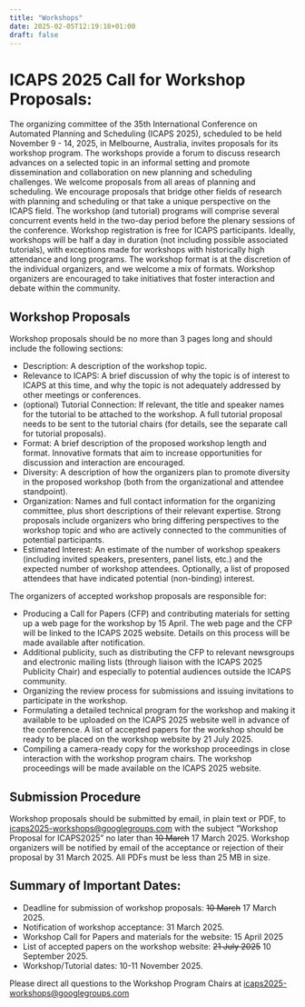 ```yaml
---
title: "Workshops"
date: 2025-02-05T12:19:18+01:00
draft: false
---
```


# ICAPS 2025 Call for Workshop Proposals:

The organizing committee of the 35th International Conference on Automated Planning and Scheduling (ICAPS 2025), scheduled to be held November 9 - 14, 2025, in Melbourne, Australia, invites proposals for its workshop program. The workshops provide a forum to discuss research advances on a selected topic in an informal setting and promote dissemination and collaboration on new planning and scheduling challenges.
We welcome proposals from all areas of planning and scheduling. We encourage proposals that bridge other fields of research with planning and scheduling or that take a unique perspective on the ICAPS field.
The workshop (and tutorial) programs will comprise several concurrent events held in the two-day period before the plenary sessions of the conference. Workshop registration is free for ICAPS participants.
Ideally, workshops will be half a day in duration (not including possible associated tutorials), with exceptions made for workshops with historically high attendance and long programs. The workshop format is at the discretion of the individual organizers, and we welcome a mix of formats. Workshop organizers are encouraged to take initiatives that foster interaction and debate within the community.




## Workshop Proposals

Workshop proposals should be no more than 3 pages long and should include the following sections:
- Description: A description of the workshop topic.
- Relevance to ICAPS: A brief discussion of why the topic is of interest to ICAPS at this time, and why the topic is not adequately addressed by other meetings or conferences.
- (optional) Tutorial Connection: If relevant, the title and speaker names for the tutorial to be attached to the workshop. A full tutorial proposal needs to be sent to the tutorial chairs (for details, see the separate call for tutorial proposals).
- Format: A brief description of the proposed workshop length and format. Innovative formats that aim to increase opportunities for discussion and interaction are encouraged.
- Diversity: A description of how the organizers plan to promote diversity in the proposed workshop (both from the organizational and attendee standpoint). 
- Organization: Names and full contact information for the organizing committee, plus short descriptions of their relevant expertise. Strong proposals include organizers who bring differing perspectives to the workshop topic and who are actively connected to the communities of potential participants.
- Estimated Interest: An estimate of the number of workshop speakers (including invited speakers, presenters, panel lists, etc.) and the expected number of workshop attendees. Optionally, a list of proposed attendees that have indicated potential (non-binding) interest.

The organizers of accepted workshop proposals are responsible for:
-  Producing a Call for Papers (CFP) and contributing materials for setting up a web page for the workshop by 15 April. The web page and the CFP will be linked to the ICAPS 2025 website. Details on this process will be made available after notification.
-  Additional publicity, such as distributing the CFP to relevant newsgroups and electronic mailing lists (through liaison with the ICAPS 2025 Publicity Chair) and especially to potential audiences outside the ICAPS community.
-  Organizing the review process for submissions and issuing invitations to participate in the workshop.
-  Formulating a detailed technical program for the workshop and making it available to be uploaded on the ICAPS 2025 website well in advance of the conference. A list of accepted papers for the workshop should be ready to be placed on the workshop website by 21 July 2025.
-  Compiling a camera-ready copy for the workshop proceedings in close interaction with the workshop program chairs. The workshop proceedings will be made available on the ICAPS 2025 website.


## Submission Procedure
Workshop proposals should be submitted by email, in plain text or PDF, to icaps2025-workshops@googlegroups.com with the subject “Workshop Proposal for ICAPS2025” no later than ~~10 March~~ 17 March 2025. Workshop organizers will be notified by email of the acceptance or rejection of their proposal by 31 March 2025. All PDFs must be less than 25 MB in size.

## Summary of Important Dates:
- Deadline for submission of workshop proposals: ~~10 March~~ 17 March 2025.
- Notification of workshop acceptance: 31 March 2025.
- Workshop Call for Papers and materials for the website: 15 April 2025
- List of accepted papers on the workshop website: ~~21 July 2025~~ 10 September 2025.
- Workshop/Tutorial dates: 10-11 November 2025.

Please direct all questions to the Workshop Program Chairs at icaps2025-workshops@googlegroups.com
